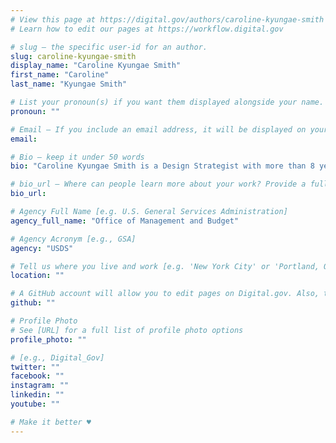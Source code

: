 ```yaml
---
# View this page at https://digital.gov/authors/caroline-kyungae-smith
# Learn how to edit our pages at https://workflow.digital.gov

# slug — the specific user-id for an author.
slug: caroline-kyungae-smith
display_name: "Caroline Kyungae Smith"
first_name: "Caroline"
last_name: "Kyungae Smith"

# List your pronoun(s) if you want them displayed alongside your name. If blank, we'll use just your name. Learn more http://mypronouns.org
pronoun: ""

# Email — If you include an email address, it will be displayed on your profile page
email: 

# Bio — keep it under 50 words
bio: "Caroline Kyungae Smith is a Design Strategist with more than 8 years of experience designing and implementing innovation products and programs across a range of industries. USDS is her first role in the Public Sector."

# bio_url — Where can people learn more about your work? Provide a full URL [e.g. 'https://www.example.gov/']
bio_url: 

# Agency Full Name [e.g. U.S. General Services Administration]
agency_full_name: "Office of Management and Budget"

# Agency Acronym [e.g., GSA]
agency: "USDS"

# Tell us where you live and work [e.g. 'New York City' or 'Portland, OR']
location: ""

# A GitHub account will allow you to edit pages on Digital.gov. Also, the image used in your GitHub account can be used to populate your digital.gov profile photo. Learn more about getting a Github account at [URL]
github: ""

# Profile Photo
# See [URL] for a full list of profile photo options
profile_photo: ""

# [e.g., Digital_Gov]
twitter: ""
facebook: ""
instagram: ""
linkedin: ""
youtube: ""

# Make it better ♥
---
```

